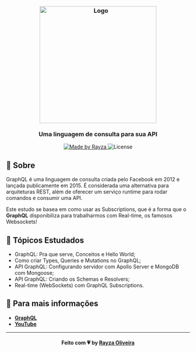<h3 align="center">
    <img alt="Logo" title="#logo" width="320px" src="https://firebasestorage.googleapis.com/v0/b/resume-7d906.appspot.com/o/graphql.png?alt=media&token=e996a81d-1245-406b-995b-0423aa9394cd">
    <br />
    <br />
    <b>Uma linguagem de consulta para sua API</b>
    <br />
</h3>
<p align="center">
  <a href="https://www.linkedin.com/in/rayza-oliveira-costa-482658129/">
    <img alt="Made by Rayza" src="https://img.shields.io/badge/made%20by-Rayza%20Oliveira-pink">
  </a>
  <img alt="License" src="https://img.shields.io/badge/licence-MIT-pink">
</p>
<a id="sobre"></a>

## :bookmark: Sobre
GraphQL é uma linguagem de consulta criada pelo Facebook em 2012 e lançada publicamente em 2015. É considerada uma alternativa para arquiteturas REST, além de oferecer um serviço runtime para rodar comandos e consumir uma API.

Este  estudo se basea em como usar as Subscriptions, que é a forma que o <strong>GraphQL</strong> disponibiliza para trabalharmos com Real-time, os famosos Websockets!

## 📌 Tópicos Estudados

 - GraphQL: Pra que serve, Conceitos e Hello World;
 - Como criar Types, Queries e Mutations no GraphQL;
 - API GraphQL: Configurando servidor com Apollo Server e MongoDB com Mongoose;
 - API GraphQL: Criando os Schemas e Resolvers;
 - Real-time (WebSockets) com GraphQL Subscriptions.

## :rocket: Para mais informações

- **[GraphQL](https://graphql.org/)**
- **[YouTube](https://www.youtube.com/watch?v=dPcpXjgrLOI&list=PLPXWI3llyMiK9uw7tfljM2hnQl2qu6CeT&index=5)**

---

<h4 align="center">
    Feito com 💗 by <a href="https://www.linkedin.com/in/rayza-oliveira-costa-482658129/" target="_blank">Rayza Oliveira</a>
</h4>
